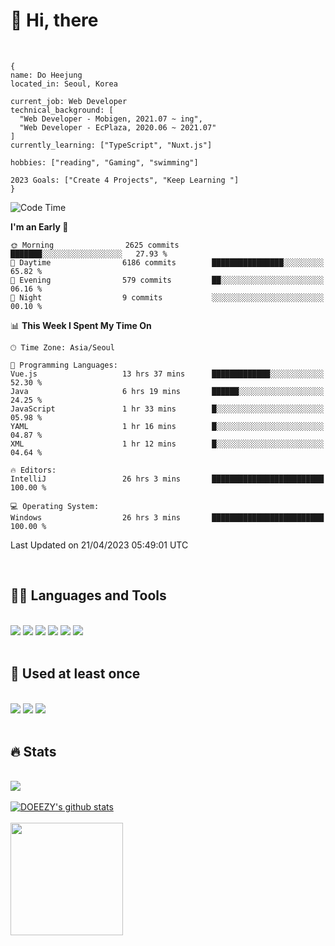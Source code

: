 

# :raising_hand: Hi, there
<br/>

```
{
name: Do Heejung
located_in: Seoul, Korea

current_job: Web Developer
technical_background: [
  "Web Developer - Mobigen, 2021.07 ~ ing",
  "Web Developer - EcPlaza, 2020.06 ~ 2021.07" 
]
currently_learning: ["TypeScript", "Nuxt.js"]

hobbies: ["reading", "Gaming", "swimming"]

2023 Goals: ["Create 4 Projects", "Keep Learning "]
}
```

<!--START_SECTION:waka-->
![Code Time](http://img.shields.io/badge/Code%20Time-29%20hrs%2018%20mins-blue)

**I'm an Early 🐤** 

```text
🌞 Morning                2625 commits        ███████░░░░░░░░░░░░░░░░░░   27.93 % 
🌆 Daytime                6186 commits        ████████████████░░░░░░░░░   65.82 % 
🌃 Evening                579 commits         ██░░░░░░░░░░░░░░░░░░░░░░░   06.16 % 
🌙 Night                  9 commits           ░░░░░░░░░░░░░░░░░░░░░░░░░   00.10 % 
```


📊 **This Week I Spent My Time On** 

```text
🕑︎ Time Zone: Asia/Seoul

💬 Programming Languages: 
Vue.js                   13 hrs 37 mins      █████████████░░░░░░░░░░░░   52.30 % 
Java                     6 hrs 19 mins       ██████░░░░░░░░░░░░░░░░░░░   24.25 % 
JavaScript               1 hr 33 mins        █░░░░░░░░░░░░░░░░░░░░░░░░   05.98 % 
YAML                     1 hr 16 mins        █░░░░░░░░░░░░░░░░░░░░░░░░   04.87 % 
XML                      1 hr 12 mins        █░░░░░░░░░░░░░░░░░░░░░░░░   04.64 % 

🔥 Editors: 
IntelliJ                 26 hrs 3 mins       █████████████████████████   100.00 % 

💻 Operating System: 
Windows                  26 hrs 3 mins       █████████████████████████   100.00 % 
```


 Last Updated on 21/04/2023 05:49:01 UTC
<!--END_SECTION:waka-->

<br/>

## 👩‍💻 Languages and Tools<br/>
  <br/>
<span><img src="https://img.shields.io/badge/Java-007396?style=flat&logo=OpenJDK&logoColor=white"/></span> 
<span><img src="https://img.shields.io/badge/Spring-6DB33F?style=flat&logo=Spring&logoColor=white"/></span> 
<span><img src="https://img.shields.io/badge/JavaScript-F7DF1E?style=flat&logo=JavaScript&logoColor=white"/></span> 
<span><img src="https://img.shields.io/badge/Vue.js-4FC08D?style=flat&logo=Vue.js&logoColor=white"/></span> 
<span><img src="https://img.shields.io/badge/PostgreSQL-4169E1?style=flat&logo=PostgreSQL&logoColor=white"/></span> 
<span><img src="https://img.shields.io/badge/Intellij-000000?style=flat&logo=Intellij IDEA&logoColor=white"/></span>

  <br/>
  <br/>
  
 ## 👀 Used at least once<br/>
  <br/>
  <span><img src="https://img.shields.io/badge/Nuxt.js-00DC82?style=flat&logo=Nuxt.js&logoColor=white"/></span> 
  <span><img src="https://img.shields.io/badge/AWS-232F3E?style=flat&logo=Amazon AWS&logoColor=white"/></span> 
  <span><img src="https://img.shields.io/badge/MySQL-4479A1?style=flat&logo=MySQL&logoColor=white"/></span>


<br/>
<br/>

## 🔥 Stats<br/>
<br/>
<span><a href="https://github.com/doeezy"><img align="center" src="https://github-readme-stats.vercel.app/api/top-langs/?username=doeezy&layout=compact&theme=dark&title_color=fff&text_color=fff&langs_count=8&hide=css" /></a></span>
<br/>
<br/>
<span><a href="https://github.com/doeezy"><img align="center" src="https://github-readme-stats.vercel.app/api?username=doeezy&show_icons=true&include_all_commits=true&&theme=dark&title_color=fff&text_color=fff" alt="DOEEZY's github stats" /></a></span>
<br/>
<br/>
<span><a href="https://github.com/doeezy"><img align="center" style="height:180px" src="http://github-readme-streak-stats.herokuapp.com?user=doeezy&theme=sea&hide_border=true&background=45%2C7F6ADE%2CA5BFFF&stroke=EBEBEB&sideLabels=FFF146&ring=FFF146&fire=FFF146&currStreakLabel=FFF146"/></a></span>
